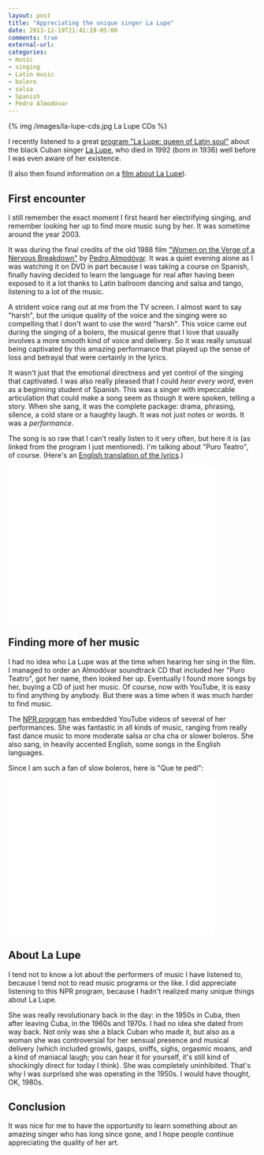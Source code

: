 ```yaml
---
layout: post
title: "Appreciating the unique singer La Lupe"
date: 2013-12-19T21:41:19-05:00
comments: true
external-url: 
categories:
- music
- singing
- Latin music
- bolero
- salsa
- Spanish
- Pedro Almodóvar
---
```

{% img /images/la-lupe-cds.jpg La Lupe CDs %}

I recently listened to a great [program "La Lupe: queen of Latin soul"](http://www.npr.org/blogs/altlatino/2013/12/19/255282456/la-lupe-queen-of-latin-soul-the-original-alt-latina) about the black Cuban singer [La Lupe](http://en.wikipedia.org/wiki/La_Lupe), who died in 1992 (born in 1936) well before I was even aware of her existence.

(I also then found information on a [film about La Lupe](http://www.pbs.org/independentlens/lalupe/)).

## First encounter

I still remember the exact moment I first heard her electrifying singing, and remember looking her up to find more music sung by her. It was sometime around the year 2003.

It was during the final credits of the old 1988 film ["Women on the Verge of a Nervous Breakdown"](http://en.wikipedia.org/wiki/Women_on_the_Verge_of_a_Nervous_Breakdown) by [Pedro Almodóvar](http://en.wikipedia.org/wiki/Pedro_Almod%C3%B3var). It was a quiet evening alone as I was watching it on DVD in part because I was taking a course on Spanish, finally having decided to learn the language for real after having been exposed to it a lot thanks to Latin ballroom dancing and salsa and tango, listening to a lot of the music.

A strident voice rang out at me from the TV screen. I almost want to say "harsh", but the unique quality of the voice and the singing were so compelling that I don't want to use the word "harsh". This voice came out during the singing of a bolero, the musical genre that I love that usually involves a more smooth kind of voice and delivery. So it was really unusual being captivated by this amazing performance that played up the sense of loss and betrayal that were certainly in the lyrics.

It wasn't just that the emotional directness and yet control of the singing that captivated. I was also really pleased that I could *hear every word*, even as a beginning student of Spanish. This was a singer with impeccable articulation that could make a song seem as though it were spoken, telling a story. When she sang, it was the complete package: drama, phrasing, silence, a cold stare or a haughty laugh. It was not just notes or words. It was a *performance*.

The song is so raw that I can't really listen to it very often, but here it is (as linked from the program I just mentioned). I'm talking about "Puro Teatro", of course. (Here's an [English translation of the lyrics](http://lyricstranslate.com/en/puro-teatro-pure-theater.html).)

<iframe width="420" height="315" src="//www.youtube.com/embed/R-CpdAtgKQY" frameborder="0" allowfullscreen></iframe>

## Finding more of her music

I had no idea who La Lupe was at the time when hearing her sing in the film. I managed to order an Almodóvar soundtrack CD that included her "Puro Teatro", got her name, then looked her up. Eventually I found more songs by her, buying a CD of just her music. Of course, now with YouTube, it is easy to find anything by anybody. But there was a time when it was much harder to find music.

The [NPR program](http://www.npr.org/blogs/altlatino/2013/12/19/255282456/la-lupe-queen-of-latin-soul-the-original-alt-latina) has embedded YouTube videos of several of her performances. She was fantastic in all kinds of music, ranging from really fast dance music to more moderate salsa or cha cha or slower boleros. She also sang, in heavily accented English, some songs in the English languages.

Since I am such a fan of slow boleros, here is "Que te pedí":

<iframe width="420" height="315" src="//www.youtube.com/embed/oYmpC8Sz3uY" frameborder="0" allowfullscreen></iframe>

## About La Lupe

I tend not to know a lot about the performers of music I have listened to, because I tend not to read music programs or the like. I did appreciate listening to this NPR program, because I hadn't realized many unique things about La Lupe.

She was really revolutionary back in the day: in the 1950s in Cuba, then after leaving Cuba, in the 1960s and 1970s. I had no idea she dated from way back. Not only was she a black Cuban who made it, but also as a woman she was controversial for her sensual presence and musical delivery (which included growls, gasps, sniffs, sighs, orgasmic moans, and a kind of maniacal laugh; you can hear it for yourself, it's still kind of shockingly direct for today I think). She was completely uninhibited. That's why I was surprised she was operating in the 1950s. I would have thought, OK, 1980s.

## Conclusion

It was nice for me to have the opportunity to learn something about an amazing singer who has long since gone, and I hope people continue appreciating the quality of her art.
